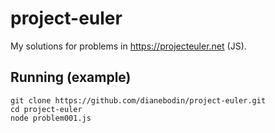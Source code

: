 # project-euler

My solutions for problems in https://projecteuler.net (JS).

## Running (example)
```
git clone https://github.com/dianebodin/project-euler.git
cd project-euler
node problem001.js
```